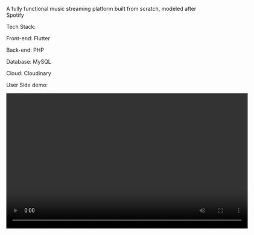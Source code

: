 A fully functional music streaming platform built from scratch, modeled after Spotify

Tech Stack:

  Front-end: Flutter
  
  Back-end: PHP
  
  Database: MySQL
  
  Cloud: Cloudinary

User Side demo:

  <video width="640" height="360" controls>
  <source src="demo/Screen Recording 2024-12-05 095512 (1).mp4" type="video/mp4">
  Your browser does not support the video tag.
  </video>

